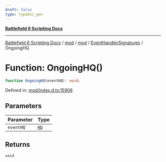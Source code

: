 ```yaml
---
draft: false
type: typedoc_gen
---
```


[**Battlefield 6 Scripting Docs**](../../../../_index.md)

***

[Battlefield 6 Scripting Docs](../../../../_index.md) / [mod](../../../_index.md) / [mod](../../_index.md) / [EventHandlerSignatures](../_index.md) / OngoingHQ

# Function: OngoingHQ()

```ts
function OngoingHQ(eventHQ): void;
```

Defined in: [mod/index.d.ts:15908](https://github.com/battlefield-portal-community/portal-docs/blob/ff09b2690670f74de7e97198022e5a97ff1161ff/generators/santiago/mod/index.d.ts#L15908)

## Parameters

| Parameter | Type |
| ------ | ------ |
| `eventHQ` | [`HQ`](../../HQ/_index.md) |

## Returns

`void`

